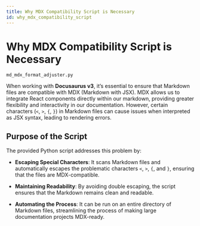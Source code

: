 ```yaml
---
title: Why MDX Compatibility Script is Necessary
id: why_mdx_compatibility_script
---
```


# Why MDX Compatibility Script is Necessary

`md_mdx_format_adjuster.py`

When working with **Docusaurus v3**, it’s essential to ensure that Markdown files are compatible with MDX (Markdown with JSX). MDX allows us to integrate React components directly within our markdown, providing greater flexibility and interactivity in our documentation. However, certain characters (`<`, `>`, `{`, `}`) in Markdown files can cause issues when interpreted as JSX syntax, leading to rendering errors.

## Purpose of the Script

The provided Python script addresses this problem by:

- **Escaping Special Characters**: It scans Markdown files and automatically escapes the problematic characters `<`, `>`, `{`, and `}`, ensuring that the files are MDX-compatible.
  
- **Maintaining Readability**: By avoiding double escaping, the script ensures that the Markdown remains clean and readable.

- **Automating the Process**: It can be run on an entire directory of Markdown files, streamlining the process of making large documentation projects MDX-ready.
